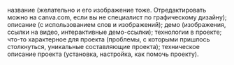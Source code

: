 название (желательно и его изображение тоже. Отредактировать можно на canva.com, если вы не специалист по графическому дизайну);
описание (с использованием слов и изображений);
демо (изображения, ссылки на видео, интерактивные демо-ссылки);
технологии в проекте;
что-то характерное для проекта (проблемы, с которыми пришлось столкнуться, уникальные составляющие проекта);
техническое описание проекта (установка, настройка, как помочь проекту).